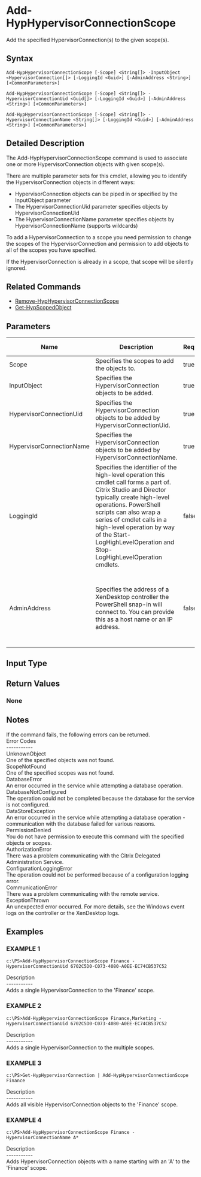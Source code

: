 ﻿# Add-HypHypervisorConnectionScope

   Add the specified HypervisorConnection(s) to the given scope(s).

## Syntax
```
Add-HypHypervisorConnectionScope [-Scope] <String[]> -InputObject <HypervisorConnection[]> [-LoggingId <Guid>] [-AdminAddress <String>] [<CommonParameters>]

Add-HypHypervisorConnectionScope [-Scope] <String[]> -HypervisorConnectionUid <Guid[]> [-LoggingId <Guid>] [-AdminAddress <String>] [<CommonParameters>]

Add-HypHypervisorConnectionScope [-Scope] <String[]> -HypervisorConnectionName <String[]> [-LoggingId <Guid>] [-AdminAddress <String>] [<CommonParameters>]
```

## Detailed Description
   The Add-HypHypervisorConnectionScope command is used to associate one or more HypervisorConnection objects with given scope(s).

There are multiple parameter sets for this cmdlet, allowing you to identify the HypervisorConnection objects in different ways: 
 - HypervisorConnection objects can be piped in or specified by the InputObject parameter 
 - The HypervisorConnectionUid parameter specifies objects by HypervisorConnectionUid 
 - The HypervisorConnectionName parameter specifies objects by HypervisorConnectionName (supports wildcards)

To add a HypervisorConnection to a scope you need permission to change the scopes of the HypervisorConnection and permission to add objects to all of the scopes you have specified.

If the HypervisorConnection is already in a scope, that scope will be silently ignored.

## Related Commands
  * [Remove-HypHypervisorConnectionScope](Remove-HypHypervisorConnectionScope.html)
  * [Get-HypScopedObject](Get-HypScopedObject.html)
## Parameters

| Name   | Description | Required? | Pipeline Input | Default Value |
| --- | --- | --- | --- | --- |
| Scope | Specifies the scopes to add the objects to. | true | false |  |
| InputObject | Specifies the HypervisorConnection objects to be added. | true | true (ByValue, ByPropertyName) |  |
| HypervisorConnectionUid | Specifies the HypervisorConnection objects to be added by HypervisorConnectionUid. | true | true (ByValue, ByPropertyName) |  |
| HypervisorConnectionName | Specifies the HypervisorConnection objects to be added by HypervisorConnectionName. | true | true (ByValue, ByPropertyName) |  |
| LoggingId | Specifies the identifier of the high-level operation this cmdlet call forms a part of. Citrix Studio and Director typically create high-level operations. PowerShell scripts can also wrap a series of cmdlet calls in a high-level operation by way of the Start-LogHighLevelOperation and Stop-LogHighLevelOperation cmdlets. | false | false |  |
| AdminAddress | Specifies the address of a XenDesktop controller the PowerShell snap-in will connect to. You can provide this as a host name or an IP address. | false | false | Localhost. Once a value is provided by any cmdlet, this value becomes the default. |

## Input Type
### 
   
## Return Values
### None
   ## Notes
   If the command fails, the following errors can be returned.<br>    Error Codes<br>    -----------<br>    UnknownObject<br>        One of the specified objects was not found.<br>    ScopeNotFound<br>        One of the specified scopes was not found.<br>    DatabaseError<br>        An error occurred in the service while attempting a database operation.<br>    DatabaseNotConfigured<br>        The operation could not be completed because the database for the service is not configured.<br>    DataStoreException<br>        An error occurred in the service while attempting a database operation - communication with the database failed for various reasons.<br>    PermissionDenied<br>        You do not have permission to execute this command with the specified objects or scopes.<br>    AuthorizationError<br>        There was a problem communicating with the Citrix Delegated Administration Service.<br>    ConfigurationLoggingError<br>        The operation could not be performed because of a configuration logging error.<br>    CommunicationError<br>        There was a problem communicating with the remote service.<br>    ExceptionThrown<br>        An unexpected error occurred.  For more details, see the Windows event logs on the controller or the XenDesktop logs.
## Examples

### EXAMPLE 1
```
c:\PS>Add-HypHypervisorConnectionScope Finance -HypervisorConnectionUid 6702C5D0-C073-4080-A0EE-EC74CB537C52
```
   Description<br>-----------<br>Adds a single HypervisorConnection to the 'Finance' scope.
### EXAMPLE 2
```
c:\PS>Add-HypHypervisorConnectionScope Finance,Marketing -HypervisorConnectionUid 6702C5D0-C073-4080-A0EE-EC74CB537C52
```
   Description<br>-----------<br>Adds a single HypervisorConnection to the multiple scopes.
### EXAMPLE 3
```
c:\PS>Get-HypHypervisorConnection | Add-HypHypervisorConnectionScope Finance
```
   Description<br>-----------<br>Adds all visible HypervisorConnection objects to the 'Finance' scope.
### EXAMPLE 4
```
c:\PS>Add-HypHypervisorConnectionScope Finance -HypervisorConnectionName A*
```
   Description<br>-----------<br>Adds HypervisorConnection objects with a name starting with an 'A' to the 'Finance' scope.
